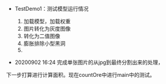 - TestDemo1：测试模型运行情况
    1. 加载模型，加载权重
    2. 图片转化为灰度图像
    3. 转化为二值图像
    4. 膨胀排除小型黑洞
    5. 
     
     
- 20200902 16:24
完成单张图片的从jpg到最终分割出来的处理，

下一步打算进行计算面积。现在countOre中进行main中的测试。